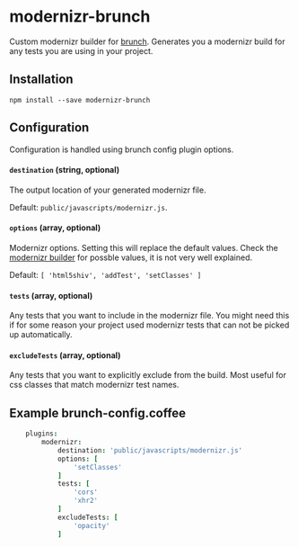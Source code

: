 # modernizr-brunch

Custom modernizr builder for [brunch](http://brunch.io). Generates you a modernizr build
for any tests you are using in your project.

## Installation

`npm install --save modernizr-brunch`

## Configuration

Configuration is handled using brunch config plugin options.

#### `destination` (string, optional)

The output location of your generated modernizr file.

Default: `public/javascripts/modernizr.js`.

#### `options` (array, optional)

Modernizr options. Setting this will replace the default values. Check the
[modernizr builder](https://modernizr.com/download) for possble values, it
is not very well explained.

Default: `[ 'html5shiv', 'addTest', 'setClasses' ]`

#### `tests` (array, optional)

Any tests that you want to include in the modernizr file. You might need this
if for some reason your project used modernizr tests that can not be picked up
automatically.

#### `excludeTests` (array, optional)

Any tests that you want to explicitly exclude from the build. Most useful for
css classes that match modernizr test names.


## Example brunch-config.coffee

```coffee
	plugins:
		modernizr:
			destination: 'public/javascripts/modernizr.js'
			options: [
				'setClasses'
			]
			tests: [
				'cors'
				'xhr2'
			]
			excludeTests: [
				'opacity'
			]
````
